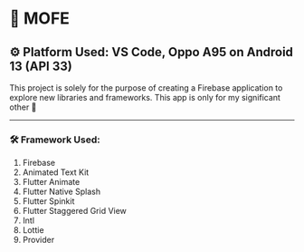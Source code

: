 # 📜 MOFE
## ⚙️ Platform Used: VS Code, Oppo A95 on Android 13 (API 33)

This project is solely for the purpose of creating a Firebase application to explore new libraries and frameworks.
This app is only for my significant other 💞

<hr />

### 🛠 Framework Used:
1. Firebase
2. Animated Text Kit
3. Flutter Animate
4. Flutter Native Splash
5. Flutter Spinkit
6. Flutter Staggered Grid View
7. Intl
8. Lottie
9. Provider
